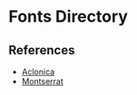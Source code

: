 # Fonts Directory

## References

- [Aclonica](https://fonts.google.com/?query=Aclonica)
- [Montserrat](https://fonts.google.com/?query=Montserrat)
